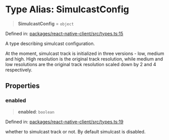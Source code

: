 # Type Alias: SimulcastConfig

> **SimulcastConfig** = `object`

Defined in: [packages/react-native-client/src/types.ts:15](https://github.com/fishjam-cloud/mobile-client-sdk/blob/a60616b68cd043388665165d49f98ce759f80517/packages/react-native-client/src/types.ts#L15)

A type describing simulcast configuration.

At the moment, simulcast track is initialized in three versions - low, medium and high.
High resolution is the original track resolution, while medium and low resolutions are
the original track resolution scaled down by 2 and 4 respectively.

## Properties

### enabled

> **enabled**: `boolean`

Defined in: [packages/react-native-client/src/types.ts:19](https://github.com/fishjam-cloud/mobile-client-sdk/blob/a60616b68cd043388665165d49f98ce759f80517/packages/react-native-client/src/types.ts#L19)

whether to simulcast track or not. By default simulcast is disabled.
